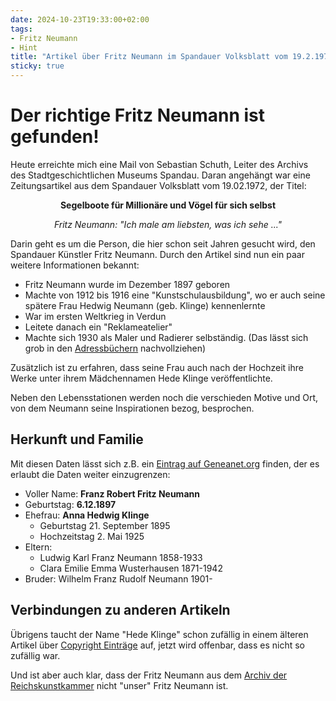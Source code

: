 ```yaml
---
date: 2024-10-23T19:33:00+02:00
tags:
- Fritz Neumann
- Hint
title: "Artikel über Fritz Neumann im Spandauer Volksblatt vom 19.2.1972"
sticky: true
---
```


# Der richtige Fritz Neumann ist gefunden!

Heute erreichte mich eine Mail von Sebastian Schuth, Leiter des Archivs des Stadtgeschichtlichen Museums Spandau. Daran angehängt war eine Zeitungsartikel aus dem Spandauer Volksblatt vom 19.02.1972, der Titel:

<p style="text-align: center; font-weight: bold;">
  Segelboote für Millionäre und Vögel für sich selbst
</p>
<p style="text-align: center; font-style: italic;">
  Fritz Neumann: "Ich male am liebsten, was ich sehe ..."
</p>

Darin geht es um die Person, die hier schon seit Jahren gesucht wird, den Spandauer Künstler Fritz Neumann. Durch den Artikel sind nun ein paar weitere Informationen bekannt:
* Fritz Neumann wurde im Dezember 1897 geboren
* Machte von 1912 bis 1916 eine "Kunstschulausbildung", wo er auch seine spätere Frau Hedwig Neumann (geb. Klinge) kennenlernte
* War im ersten Weltkrieg in Verdun
* Leitete danach ein "Reklameatelier"
* Machte sich 1930 als Maler und Radierer selbständig. (Das lässt sich grob in den [Adressbüchern](/post/fritz-neumann-address-book-berlin/) nachvollziehen)

Zusätzlich ist zu erfahren, dass seine Frau auch nach der Hochzeit ihre Werke unter ihrem Mädchennamen Hede Klinge veröffentlichte.

Neben den Lebensstationen werden noch die verschieden Motive und Ort, von dem Neumann seine Inspirationen bezog, besprochen.

## Herkunft und Familie

Mit diesen Daten lässt sich z.B. ein [Eintrag auf Geneanet.org](https://gw.geneanet.org/mhayda?n=neumann&oc=&p=franz+robert+fritz) finden, der es erlaubt die Daten weiter einzugrenzen:

* Voller Name: **Franz Robert Fritz Neumann**
* Geburtstag: **6.12.1897**
* Ehefrau: **Anna Hedwig Klinge**
  * Geburtstag 21. September 1895
  * Hochzeitstag 2. Mai 1925
* Eltern:
  * Ludwig Karl Franz Neumann 1858-1933
  * Clara Emilie Emma Wusterhausen 1871-1942
* Bruder:  Wilhelm Franz Rudolf Neumann 1901-

## Verbindungen zu anderen Artikeln

Übrigens taucht der Name "Hede Klinge" schon zufällig in einem älteren Artikel über [Copyright Einträge](/post/fritz-neumann-copyright-records/) auf, jetzt wird offenbar, dass es nicht so zufällig war.

Und ist aber auch klar, dass der Fritz Neumann aus dem [Archiv der Reichskunstkammer](https://ric-unknownartist.projektemacher.org/post/fritz-neumann-reichskunstkammer/) nicht "unser" Fritz Neumann ist.
